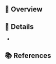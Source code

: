 <!-- Edit PR title -->

## 🎨 Overview

<!-- Write a brief overview of the changes in a few sentences -->

## 🌈 Details

<!-- Provide a detailed description of the changes -->

- 

## 📚 References

<!-- Put a list of external links related to this PR (if any) -->
